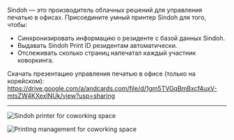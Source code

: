 Sindoh — это производитель облачных решений для управления печатью в офисах. Присоедините умный принтер Sindoh для того, чтобы:

- Синхронизировать информацию о резиденте с базой данных Sindoh.
- Выдавать Sindoh Print ID резидентам автоматически.
- Отслеживать сколько страниц напечатал каждый участник коворкинга.

Скачать презентацию управления печатью в офисе (только на корейском): https://drive.google.com/a/andcards.com/file/d/1gm5TVGqBmBxcf4uxV-mtsZW4KXexINUk/view?usp=sharing

---

![Sindoh printer for coworking space](https://d7ccq1i35b0cj.cloudfront.net/andcards-integrations-sindoh-button-light-en-1920-1200.png)

![Printing management for coworking space](https://d7ccq1i35b0cj.cloudfront.net/andcards-integrations-sindoh-pages-light-en-1920-1200.png)
